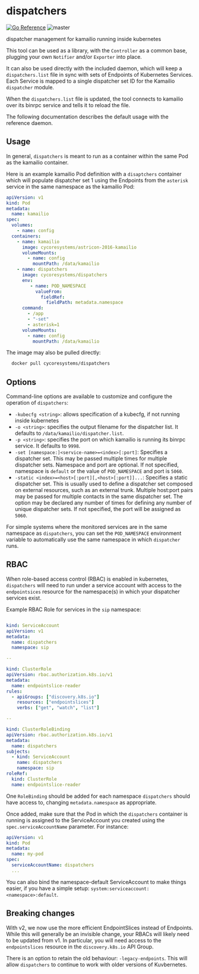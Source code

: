# dispatchers
[![Go Reference](https://pkg.go.dev/badge/github.com/CyCoreSystems/dispatchers/v2.svg)](https://pkg.go.dev/github.com/CyCoreSystems/dispatchers/v2)
![master](https://github.com/CyCoreSystems/dispatchers/actions/workflows/go.yml/badge.svg?branch=master)

dispatcher management for kamailio running inside kubernetes

This tool can be used as a library, with the `Controller` as a common base,
plugging your own `Notifier` and/or `Exporter` into place.

It can also be used directly with the included daemon, which will keep a
`dispatchers.list` file in sync with sets of Endpoints of Kubernetes Services.
Each Service is mapped to a single dispatcher set ID for the Kamailio
`dispatcher` module.

When the `dispatchers.list` file is updated, the tool connects to kamailio over
its binrpc service and tells it to reload the file.

The following documentation describes the default usage with the reference
daemon.

## Usage

In general, `dispatchers` is meant to run as a container within the same Pod as
the kamailio container.

Here is an example kamailio Pod definition with a `disaptchers` container which
will populate dispatcher set 1 using the Endpoints from the `asterisk` service
in the same namespace as the kamailio Pod:

```yaml
apiVersion: v1
kind: Pod
metadata:
  name: kamailio
spec:
  volumes:
    - name: config
  containers:
    - name: kamailio
      image: cycoresystems/astricon-2016-kamailio
      volumeMounts:
        - name: config
          mountPath: /data/kamailio
    - name: dispatchers
      image: cycoresystems/dispatchers
      env:
         - name: POD_NAMESPACE
           valueFrom:
             fieldRef:
               fieldPath: metadata.namespace
      command:
        - /app
        - "-set"
        - asterisk=1
      volumeMounts:
        - name: config
          mountPath: /data/kamailio
```

The image may also be pulled directly:

```sh
  docker pull cycoresystems/dispatchers
```

## Options

Command-line options are available to customize and configure the operation of
`dispatchers`:

- `-kubecfg <string>`: allows specification of a kubecfg, if not running inside kubernetes
- `-o <string>`: specifies the output filename for the dispatcher list.  It defaults to `/data/kamailio/dispatcher.list`.
- `-p <string>`: specifies the port on which kamailio is running its binrpc service.  It defaults to `9998`.
- `-set [namespace:]<service-name>=<index>[:port]`: Specifies a dispatcher set.  This may be passed multiple times for multiple dispatcher sets.  Namespace and port are optional.  If not specified, namespace is `default` or the value of `POD_NAMESPACE` and port is `5060`.
- `-static <index>=<host>[:port][,<host>[:port]]...`: Specifies a static dispatcher set.  This is usually used to define a dispatcher set composed on external resources, such as an external trunk.  Multiple host:port pairs may be passed for multiple contacts in the same dispatcher set.  The option may be declared any number of times for defining any number of unique dispatcher sets.  If not specified, the port will be assigned as `5060`.

For simple systems where the monitored services are in the same namespace as
`dispatchers`, you can set the `POD_NAMESPACE` environment variable to
automatically use the same namespace in which `dispatcher` runs.

## RBAC

When role-based access control (RBAC) is enabled in kubernetes, `dispatchers`
will need to run under a service account with access to the `endpointsices` resource
for the namespace(s) in which your dispatcher services exist.

Example RBAC Role for services in the `sip` namespace:

```yaml

kind: ServiceAccount
apiVersion: v1
metadata:
  name: dispatchers
  namespace: sip

--

kind: ClusterRole
apiVersion: rbac.authorization.k8s.io/v1
metadata:
  name: endpointslice-reader
rules:
  - apiGroups: ["discovery.k8s.io"]
    resources: ["endpointslices"]
    verbs: ["get", "watch", "list"]

--

kind: ClusterRoleBinding
apiVersion: rbac.authorization.k8s.io/v1
metadata:
  name: dispatchers
subjects:
  - kind: ServiceAccount
    name: dispatchers
    namespace: sip
roleRef:
  kind: ClusterRole
  name: endpointslice-reader
```

One `RoleBinding` should be added for each namespace `dispatchers` should have
access to, changing `metadata.namespace` as appropriate.

Once added, make sure that the Pod in which the `dispatchers` container is
running is assigned to the ServiceAccount you created using the
`spec.serviceAccountName` parameter.  For instance:

```yaml
apiVersion: v1
kind: Pod
metadata:
  name: my-pod
spec:
  serviceAccountName: dispatchers
  ...
```

You can also bind the namespace-default ServiceAccount to make things easier, if
you have a simple setup:  `system:serviceaccount:<namespace>:default`.

## Breaking changes

With v2, we now use the more efficient EndpointSlices instead of Endpoints.
While this will generally be an invisible change, your RBACs will likely need to
be updated from v1.
In particular, you will need access to the `endpointslices` resource in the `discovery.k8s.io` API Group.

There is an option to retain the old behaviour:  `-legacy-endpoints`.  This will
allow `dispatchers` to continue to work with older versions of Kuvbernetes.
